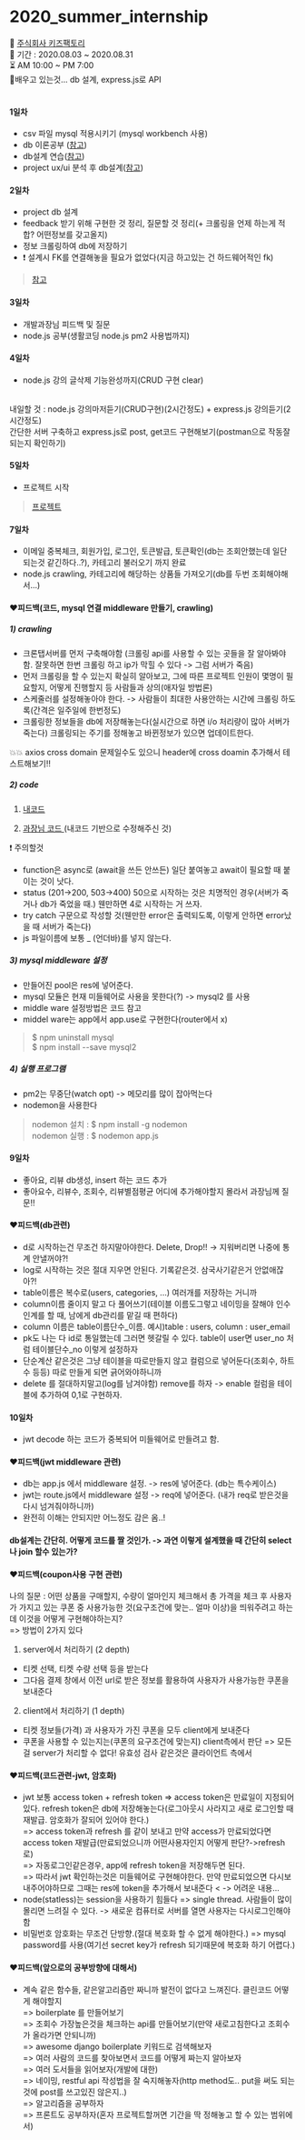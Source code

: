 # 2020_summer_internship
:office: <a href='https://kidsfactory.net/'>주식회사 키즈팩토리</a> <br>
:date: 기간 : 2020.08.03 ~ 2020.08.31 <br>
:hourglass_flowing_sand: AM 10:00 ~ PM 7:00 <br>
:pencil:배우고 있는것... db 설계, express.js로 API  <br> <br>
#### 1일차
* csv 파일 mysql 적용시키기 (mysql workbench 사용)
* db 이론공부 (<a href="https://victorydntmd.tistory.com/125">참고</a>)
* db설계 연습(<a href="https://blog.advenoh.pe.kr/database/%EA%B4%80%EA%B3%84%ED%98%95-%EB%8D%B0%EC%9D%B4%ED%84%B0%EB%B2%A0%EC%9D%B4%EC%8A%A4-%EC%84%A4%EA%B3%84-%EB%B0%8F-%EA%B5%AC%EC%B6%95/">참고</a>)
* project ux/ui 분석 후 db설계(<a href="https://dionysus2074.tistory.com/105">참고</a>)

#### 2일차
* project db 설계
* feedback 받기 위해 구현한 것 정리, 질문할 것 정리(+ 크롤링을 언제 하는게 적합? 어떤정보를 갖고올지)
* 정보 크롤링하여 db에 저장하기
* :heavy_exclamation_mark: 설계시 FK를 연결해놓을 필요가 없었다(지금 하고있는 건 하드웨어적인 fk)
> <a href="https://m.blog.naver.com/PostView.nhn?blogId=hist0134&logNo=220249120040&proxyReferer=https:%2F%2Fwww.google.com%2F">참고</a>

#### 3일차
* 개발과장님 피드백 및 질문
* node.js 공부(생활코딩 node.js pm2 사용법까지)

#### 4일차
* node.js 강의 글삭제 기능완성까지(CRUD 구현 clear)
<br>
내일할 것 : node.js 강의마저듣기(CRUD구현)(2시간정도) + express.js 강의듣기(2시간정도) <br>
간단한 서버 구축하고 express.js로 post, get코드 구현해보기(postman으로 작동잘되는지 확인하기) <br>

#### 5일차
* 프로젝트 시작 <br>
> <a href='https://github.com/ujin2021/internship_project.git'>프로젝트</a>

#### 7일차
* 이메일 중복체크, 회원가입, 로그인, 토큰발급, 토큰확인(db는 조회안했는데 일단 되는것 같긴하다..?), 카테고리 불러오기 까지 완료
* node.js crawling, 카테고리에 해당하는 상품들 가져오기(db를 두번 조회해야해서...)

#### ❤️피드백(코드, mysql 연결 middleware 만들기, crawling)

##### 1) crawling
  
  * 크론탭서버를 먼저 구축해야함 (크롤링 api를 사용할 수 있는 곳들을 잘 알아봐야함. 잘못하면 한번 크롤링 하고 ip가 막힐 수 있다 -> 그럼 서버가 죽음)
  * 먼저 크롤링을 할 수 있는지 확실히 알아보고, 그에 따른 프로젝트 인원이 몇명이 필요할지, 어떻게 진행할지 등 사람들과 상의(애자일 방법론)
  * 스케줄러를 설정해놓아야 한다. -> 사람들이 최대한 사용안하는 시간에 크롤링 하도록(간격은 일주일에 한번정도)
  * 크롤링한 정보들을 db에 저장해놓는다(실시간으로 하면 i/o 처리량이 많아 서버가 죽는다) 크롤링되는 주기를 정해놓고 바뀐정보가 있으면 업데이트한다.
  > <a href="https://happist.com/553442/%EC%84%9C%EB%B2%84%EC%97%90%EC%84%9C-%EC%9E%90%EB%8F%99-%EC%8B%A4%ED%96%89%EC%9D%84-%EA%B0%80%EB%8A%A5%EC%BC%80-%ED%95%B4%EC%A3%BC%EB%8A%94-crontab%ED%81%AC%EB%A1%A0%ED%83%AD-%EC%84%A4%EC%A0%95"></a>
  
  :boom::boom: axios cross domain 문제일수도 있으니 header에 cross doamin 추가해서 테스트해보기!!
  
##### 2) code

1. <a href="https://gist.github.com/2f897ba534658d8c09c524cd9b23c5c0.git">내코드</a> <br>

2. <a href="https://gist.github.com/11ee92f548836af1e48d343c1e39f97a.git">과장님 코드 </a> (내코드 기반으로 수정해주신 것)<br>

❗️ 주의할것 <br>

* function은 async로 (await을 쓰든 안쓰든) 일단 붙여놓고 await이 필요할 때 붙이는 것이 낫다.
* status (201->200, 503->400) 50으로 시작하는 것은 치명적인 경우(서버가 죽거나 db가 죽었을 때.) 웬만하면 4로 시작하는 거 쓰자.
* try catch 구문으로 작성할 것(웬만한 error은 출력되도록, 이렇게 안하면 error났을 때 서버가 죽는다)
* js 파일이름에 보통 \_ (언더바)를 넣지 않는다.

##### 3) mysql middleware 설정

* 만들어진 pool은 res에 넣어준다.
* mysql 모듈은 현재 미들웨어로 사용을 못한다(?) -> mysql2 를 사용
* middle ware 설정방법은 코드 참고
* middel ware는 app에서 app.use로 구현한다(router에서 x)
> $ npm uninstall mysql <br>
> $ npm install --save mysql2

##### 4) 실행 프로그램

* pm2는 무중단(watch opt) -> 메모리를 많이 잡아먹는다
* nodemon을 사용한다
> nodemon 설치 : $ npm install -g nodemon <br>
> nodemon 실행 : $ nodemon app.js

#### 9일차
* 좋아요, 리뷰 db생성, insert 하는 코드 추가
* 좋아요수, 리뷰수, 조회수, 리뷰별점평균 어디에 추가해야할지 몰라서 과장님께 질문!!

#### ❤️피드백(db관련)
* d로 시작하는건 무조건 하지말아야한다. Delete, Drop!! -> 지워버리면 나중에 통계 안낼꺼야?!
* log로 시작하는 것은 절대 지우면 안된다. 기록같은것. 삼국사기같은거 안없애잖아?!
* table이름은 복수로(users, categories, ...) 여러개를 저장하는 거니까
* column이름 줄이지 말고 다 풀어쓰기(테이블 이름도그렇고 네이밍을 잘해야 인수인계를 할 때, 남에게 db관리를 맡길 때 편하다)
* column 이름은 table이름단수_이름. 예시)table : users, column : user_email
* pk도 나는 다 id로 통일했는데 그러면 헷갈릴 수 있다. table이 user면 user_no 처럼 테이블단수_no 이렇게 설정하자
* 단순계산 같은것은 그냥 테이블을 따로만들지 않고 컬럼으로 넣어둔다(조회수, 하트수 등등) 따로 만들게 되면 긁어와야하니까
* delete 를 절대하지말고(log를 남겨야함) remove를 하자 -> enable 컬럼을 테이블에 추가하여 0,1로 구현하자.

#### 10일차
* jwt decode 하는 코드가 중복되어 미들웨어로 만들려고 함.

#### ❤️피드백(jwt middleware 관련)
* db는 app.js 에서 middleware 설정. -> res에 넣어준다. (db는 특수케이스)
* jwt는 route.js에서 middleware 설정 -> req에 넣어준다. (내가 req로 받은것을 다시 넘겨줘야하니까)
* 완전히 이해는 안되지만 어느정도 감은 옴..!

#### db설계는 간단히. 어떻게 코드를 짤 것인가. -> 과연 이렇게 설계했을 때 간단히 select 나 join 할수 있는가?

#### ❤️피드백(coupon사용 구현 관련)
나의 질문 : 어떤 상품을 구매할지, 수량이 얼마인지 체크해서 총 가격을 체크 후 사용자가 가지고 있는 쿠폰 중 사용가능한 것(요구조건에 맞는.. 얼마 이상)을 띄워주려고 하는데 이것을 어떻게 구현해야하는지? <br> 
=> 방법이 2가지 있다 <br>
1) server에서 처리하기 (2 depth)
* 티켓 선택, 티켓 수량 선택 등을 받는다
* 그다음 결제 창에서 이전 url로 받은 정보를 활용하여 사용자가 사용가능한 쿠폰을 보내준다
2) client에서 처리하기 (1 depth)
* 티켓 정보들(가격) 과 사용자가 가진 쿠폰을 모두 client에게 보내준다
* 쿠폰을 사용할 수 있는지는(쿠폰의 요구조건에 맞는지) client측에서 판단
=> 모든걸 server가 처리할 수 없다! 유효성 검사 같은것은 클라이언트 측에서 

#### ❤️피드백(코드관련-jwt, 암호화)
* jwt 보통 access token + refresh token 
=> access token은 만료일이 지정되어있다. refresh token은 db에 저장해놓는다(로그아웃시 사라지고 새로 로그인할 때 재발급. 암호화가 잘되어 있어야 한다.) <br>
=> access token과 refresh 를 같이 보내고 만약 access가 만료되었다면 access token 재발급(만료되었으니까 어떤사용자인지 어떻게 판단?->refresh 로) <br>
=> 자동로그인같은경우, app에 refresh token을 저장해두면 된다. <br>
=> 따라서 jwt 확인하는것은 미들웨어로 구현해야한다. 만약 만료되었으면 다시보내주어야하므로 그때는 res에 token을 추가해서 보내준다 <
-> 어려운 내용... <br>
* node(statless)는 session을 사용하기 힘들다
=> single thread. 사람들이 많이 몰리면 느려질 수 있다. -> 새로운 컴퓨터로 서버를 열면 사용자는 다시로그인해야함
* 비밀번호 암호화는 무조건 단방향.(절대 복호화 할 수 없게 해야한다.) => mysql password를 사용(여기선 secret key가 refresh 되기때문에 복호화 하기 어렵다.)

#### ❤️피드백(앞으로의 공부방향에 대해서)
* 계속 같은 함수들, 같은알고리즘만 짜니까 발전이 없다고 느껴진다. 클린코드 어떻게 해야할지 <br>
=> boilerplate 를 만들어보기 <br>
=> 조회수 가장높은것을 체크하는 api를 만들어보기(만약 새로고침한다고 조회수가 올라가면 안되니까) <br>
=> awesome django boilerplate 키워드로 검색해보자 <br>
=> 여러 사람의 코드를 찾아보면서 코드를 어떻게 짜는지 알아보자 <br>
=> 여러 도서들을 읽어보자(개발에 대한) <br>
=> 네이밍, restful api 작성법을 잘 숙지해놓자(http method도.. put을 써도 되는 것에 post를 쓰고있진 않은지..) <br>
=> 알고리즘을 공부하자 <br>
=> 프론트도 공부하자(혼자 프로젝트할꺼면 기간을 딱 정해놓고 할 수 있는 범위에서) <br>
